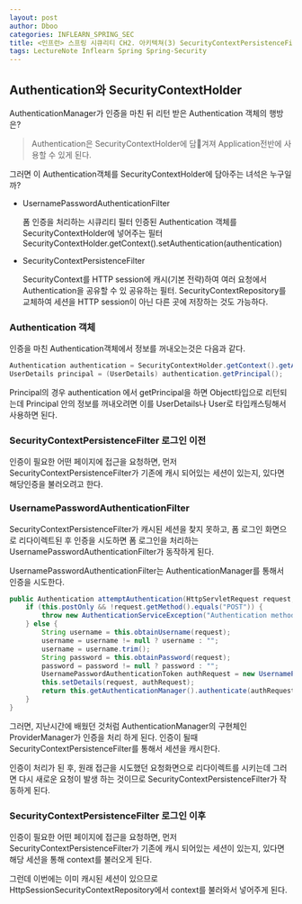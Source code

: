 ```yaml
---
layout: post
author: Dboo
categories: INFLEARN_SPRING_SEC
title: <인프런> 스프링 시큐리티 CH2. 아키텍쳐(3) SecurityContextPersistenceFilter
tags: LectureNote Inflearn Spring Spring-Security
---
```


## Authentication와 SecurityContextHolder

AuthenticationManager가 인증을 마친 뒤 리턴 받은 Authentication 객체의 행방은?

> Authentication은 SecurityContextHolder에 담겨져 Application전반에 사용할 수 있게 된다.

그러면 이 Authentication객체를 SecurityContextHolder에 담아주는 녀석은 누구일까?

- UsernamePasswordAuthenticationFilter

  폼 인증을 처리하는 시큐리티 필터
  인증된 Authentication 객체를 SecurityContextHolder에 넣어주는 필터
  SecurityContextHolder.getContext().setAuthentication(authentication)

- SecurityContextPersistenceFilter

  SecurityContext를 HTTP session에 캐시(기본 전략)하여 여러 요청에서 Authentication을 공유할 수 있 공유하는 필터.
  SecurityContextRepository를 교체하여 세션을 HTTP session이 아닌 다른 곳에 저장하는 것도 가능하다.

### Authentication 객체

인증을 마친 Authentication객체에서 정보를 꺼내오는것은 다음과 같다.

~~~java
Authentication authentication = SecurityContextHolder.getContext().getAuthentication();
UserDetails principal = (UserDetails) authentication.getPrincipal();
~~~

Principal의 경우 authentication 에서 getPrincipal을 하면 Object타입으로 리턴되는데 Principal
안의 정보를 꺼내오려면 이를 UserDetails나 User로 타입캐스팅해서 사용하면 된다.

### SecurityContextPersistenceFilter 로그인 이전

인증이 필요한 어떤 페이지에 접근을 요청하면, 먼저 SecurityContextPersistenceFilter가 기존에 캐시
되어있는 세션이 있는지, 있다면 해당인증을 불러오려고 한다.

### UsernamePasswordAuthenticationFilter

SecurityContextPersistenceFilter가 캐시된 세션을 찾지 못하고, 폼 로그인 화면으로 리다이렉트된 후
인증을 시도하면 폼 로그인을 처리하는 UsernamePasswordAuthenticationFilter가 동작하게 된다.

UsernamePasswordAuthenticationFilter는 AuthenticationManager를 통해서 인증을 시도한다.

~~~java
public Authentication attemptAuthentication(HttpServletRequest request, HttpServletResponse response) throws AuthenticationException {
    if (this.postOnly && !request.getMethod().equals("POST")) {
        throw new AuthenticationServiceException("Authentication method not supported: " + request.getMethod());
    } else {
        String username = this.obtainUsername(request);
        username = username != null ? username : "";
        username = username.trim();
        String password = this.obtainPassword(request);
        password = password != null ? password : "";
        UsernamePasswordAuthenticationToken authRequest = new UsernamePasswordAuthenticationToken(username, password);
        this.setDetails(request, authRequest);
        return this.getAuthenticationManager().authenticate(authRequest);
    }
}
~~~

그러면, 지난시간에 배웠던 것처럼 AuthenticationManager의 구현체인 ProviderManager가 인증을 처리
하게 된다. 인증이 될때 SecurityContextPersistenceFilter를 통해서 세션을 캐시한다.

인증이 처리가 된 후, 원래 접근을 시도했던 요청화면으로 리다이렉트를 시키는데 그러면 다시 새로운 요청이 발생
하는 것이므로 SecurityContextPersistenceFilter가 작동하게 된다.

### SecurityContextPersistenceFilter 로그인 이후

인증이 필요한 어떤 페이지에 접근을 요청하면, 먼저 SecurityContextPersistenceFilter가 기존에 캐시
되어있는 세션이 있는지, 있다면 해당 세션을 통해 context를 불러오게 된다.

그런데 이번에는 이미 캐시된 세션이 있으므로 HttpSessionSecurityContextRepository에서 context를
불러와서 넣어주게 된다.
